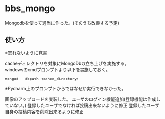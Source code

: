 # bbs_mongo
Mongodbを使って適当に作った。(そのうち改善する予定)

## 使い方
※忘れないように覚書

cacheディレクトリを対象にMongoDbの立ち上げを実施する。  
windowsのcmdプロンプトより以下を実施しておく。
```
mongod --dbpath <cahce_directory>
```
※Pycharm上のプロンプトからではなぜか実行できなかった。

画像のアップロードを実装した。
ユーザのログイン機能追加(登録機能は作成していない。)
登録したユーザでなければ投稿出来ないように修正
登録したユーザ自身の投稿内容を削除出来るように修正
